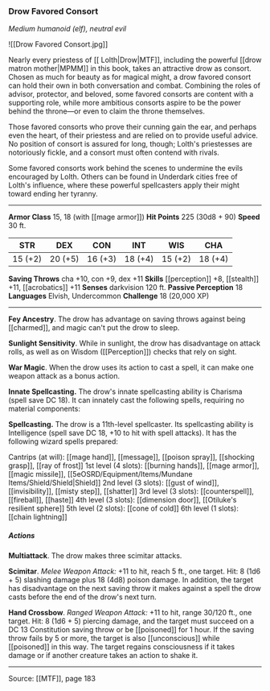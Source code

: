 ### Drow Favored Consort
_Medium humanoid (elf), neutral evil_

![[Drow Favored Consort.jpg]]

Nearly every priestess of [[ Lolth|Drow|MTF]], including the powerful [[drow matron mother|MPMM]] in this book, takes an attractive drow as consort. Chosen as much for beauty as for magical might, a drow favored consort can hold their own in both conversation and combat. Combining the roles of advisor, protector, and beloved, some favored consorts are content with a supporting role, while more ambitious consorts aspire to be the power behind the throne—or even to claim the throne themselves.

Those favored consorts who prove their cunning gain the ear, and perhaps even the heart, of their priestess and are relied on to provide useful advice. No position of consort is assured for long, though; Lolth's priestesses are notoriously fickle, and a consort must often contend with rivals.

Some favored consorts work behind the scenes to undermine the evils encouraged by Lolth. Others can be found in Underdark cities free of Lolth's influence, where these powerful spellcasters apply their might toward ending her tyranny.



---

**Armor Class** 15, 18 (with [[mage armor]])
**Hit Points** 225 (30d8 + 90)
**Speed** 30 ft.

| STR     | DEX     | CON     | INT     | WIS     | CHA     |
|---------|---------|---------|---------|---------|---------|
| 15 (+2) | 20 (+5) | 16 (+3) | 18 (+4) | 15 (+2) | 18 (+4) |

**Saving Throws** cha +10, con +9, dex +11
**Skills** [[perception]] +8, [[stealth]] +11, [[acrobatics]] +11
**Senses** darkvision 120 ft.
**Passive Perception** 18
**Languages** Elvish, Undercommon
**Challenge** 18 (20,000 XP)

---

**Fey Ancestry**. The drow has advantage on saving throws against being [[charmed]], and magic can't put the drow to sleep.

**Sunlight Sensitivity**. While in sunlight, the drow has disadvantage on attack rolls, as well as on Wisdom ([[Perception]]) checks that rely on sight.

**War Magic**. When the drow uses its action to cast a spell, it can make one weapon attack as a bonus action.

**Innate Spellcasting.** The drow's innate spellcasting ability is Charisma (spell save DC 18). It can innately cast the following spells, requiring no material components:

**Spellcasting.** The drow is a 11th-level spellcaster. Its spellcasting ability is Intelligence (spell save DC 18, +10 to hit with spell attacks). It has the following wizard spells prepared:

Cantrips (at will): [[mage hand]], [[message]], [[poison spray]], [[shocking grasp]], [[ray of frost]]
1st level (4 slots): [[burning hands]], [[mage armor]], [[magic missile]], [[5eOSRD/Equipment/Items/Mundane Items/Shield/Shield|Shield]]
2nd level (3 slots): [[gust of wind]], [[invisibility]], [[misty step]], [[shatter]]
3rd level (3 slots): [[counterspell]], [[fireball]], [[haste]]
4th level (3 slots): [[dimension door]], [[Otiluke's resilient sphere]]
5th level (2 slots): [[cone of cold]]
6th level (1 slots): [[chain lightning]]

##### Actions
**Multiattack**. The drow makes three scimitar attacks.

**Scimitar**. _Melee Weapon Attack:_ +11 to hit, reach 5 ft., one target. Hit: 8 (1d6 + 5) slashing damage plus 18 (4d8) poison damage. In addition, the target has disadvantage on the next saving throw it makes against a spell the drow casts before the end of the drow's next turn.

**Hand Crossbow**. _Ranged Weapon Attack:_ +11 to hit, range 30/120 ft., one target. Hit: 8 (1d6 + 5) piercing damage, and the target must succeed on a DC 13 Constitution saving throw or be [[poisoned]] for 1 hour. If the saving throw fails by 5 or more, the target is also [[unconscious]] while [[poisoned]] in this way. The target regains consciousness if it takes damage or if another creature takes an action to shake it.


---

Source: [[MTF]], page 183